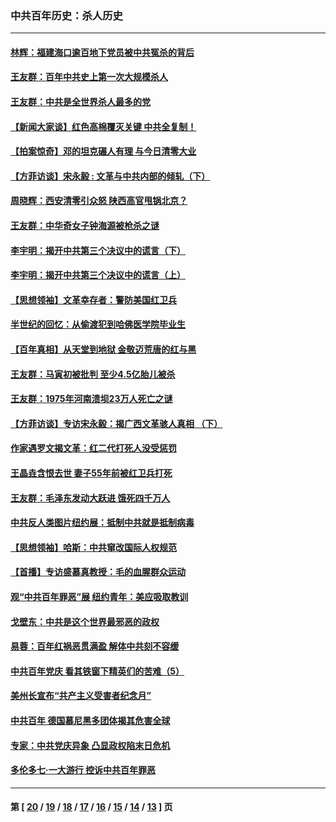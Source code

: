 ### 中共百年历史：杀人历史
---
#### [林辉：福建海口逾百地下党员被中共冤杀的背后](../../pages/nf1176106/n13878946.md?02240430) 
#### [王友群：百年中共史上第一次大规模杀人](../../pages/nf1176106/n13863785.md?02240430) 
#### [王友群：中共是全世界杀人最多的党](../../pages/nf1176106/n13860689.md?02240430) 
#### [【新闻大家谈】红色高棉覆灭关键 中共全复制！](../../pages/nf1176106/n13850222.md?02240430) 
#### [【拍案惊奇】邓的坦克碾人有理 与今日清零大业](../../pages/nf1176106/n13729574.md?02240430) 
#### [【方菲访谈】宋永毅 : 文革与中共内部的倾轧（下）](../../pages/nf1176106/n13486836.md?02240430) 
#### [周晓辉：西安清零引众怒 陕西高官甩锅北京？](../../pages/nf1176106/n13484627.md?02240430) 
#### [王友群：中华奇女子钟海源被枪杀之谜](../../pages/nf1176106/n13430555.md?02240430) 
#### [李宇明：揭开中共第三个决议中的谎言（下）](../../pages/nf1176106/n13389389.md?02240430) 
#### [李宇明：揭开中共第三个决议中的谎言（上）](../../pages/nf1176106/n13388697.md?02240430) 
#### [【思想领袖】文革幸存者：警防美国红卫兵](../../pages/nf1176106/n13339289.md?02240430) 
#### [半世纪的回忆：从偷渡犯到哈佛医学院毕业生](../../pages/nf1176106/n13345328.md?02240430) 
#### [【百年真相】从天堂到地狱 金敬迈荒唐的红与黑](../../pages/nf1176106/n13336995.md?02240430) 
#### [王友群：马寅初被批判 至少4.5亿胎儿被杀](../../pages/nf1176106/n13260313.md?02240430) 
#### [王友群：1975年河南溃坝23万人死亡之谜](../../pages/nf1176106/n13231576.md?02240430) 
#### [【方菲访谈】专访宋永毅：揭广西文革骇人真相 （下）](../../pages/nf1176106/n13209074.md?02240430) 
#### [作家遇罗文揭文革：红二代打死人没受惩罚](../../pages/nf1176106/n13205254.md?02240430) 
#### [王晶垚含恨去世 妻子55年前被红卫兵打死](../../pages/nf1176106/n13203590.md?02240430) 
#### [王友群：毛泽东发动大跃进 饿死四千万人](../../pages/nf1176106/n13177158.md?02240430) 
#### [中共反人类图片纽约展：抵制中共就是抵制病毒](../../pages/nf1176106/n13115371.md?02240430) 
#### [【思想领袖】哈斯：中共窜改国际人权规范](../../pages/nf1176106/n13053647.md?02240430) 
#### [【首播】专访盛慕真教授：毛的血腥群众运动](../../pages/nf1176106/n13091782.md?02240430) 
#### [观“中共百年罪恶”展 纽约青年：美应吸取教训](../../pages/nf1176106/n13085246.md?02240430) 
#### [戈壁东：中共是这个世界最邪恶的政权](../../pages/nf1176106/n13085641.md?02240430) 
#### [易蓉：百年红祸恶贯满盈 解体中共刻不容缓](../../pages/nf1176106/n13084455.md?02240430) 
#### [中共百年党庆 看其铁窗下精英们的苦难（5）](../../pages/nf1176106/n13076766.md?02240430) 
#### [美州长宣布“共产主义受害者纪念月”](../../pages/nf1176106/n13074024.md?02240430) 
#### [中共百年 德国慕尼黑多团体揭其危害全球](../../pages/nf1176106/n13068873.md?02240430) 
#### [专家：中共党庆异象 凸显政权陷末日危机](../../pages/nf1176106/n13067084.md?02240430) 
#### [多伦多七·一大游行 控诉中共百年罪恶](../../pages/nf1176106/n13062043.md?02240430) 

---
#### 第 [ [20](./20.md?02240430) / [19](./19.md?02240430) / [18](./18.md?02240430) / [17](./17.md?02240430) / [16](./16.md?02240430) / [15](./15.md?02240430) / [14](./14.md?02240430) / [13](./13.md?02240430) ] 页
